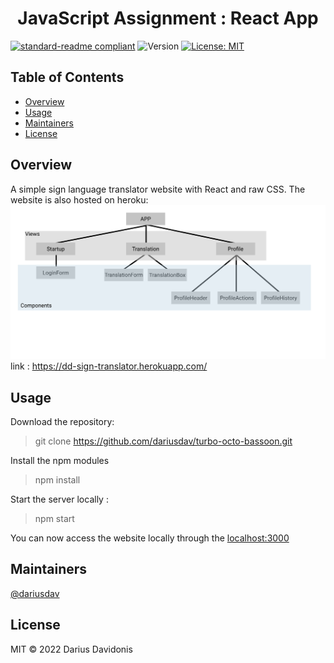 <h1 align="center">JavaScript Assignment : React App</h1>
<p align="center">
</p>

[![standard-readme compliant](https://img.shields.io/badge/standard--readme-OK-green.svg?style=flat-square)](https://github.com/RichardLitt/standard-readme)
  <img alt="Version" src="https://img.shields.io/badge/version-0.1-blue.svg?cacheSeconds=2592000" />
  <a href="#" target="_blank">
    <img alt="License: MIT" src="https://img.shields.io/badge/License-MIT-yellow.svg" />
  </a>


## Table of Contents
-  [Overview](#Overview)
-  [Usage](#Usage)
-  [Maintainers](#maintainers)
-  [License](#license)
## Overview
A simple sign language translator website with React and raw CSS. The website is also hosted on heroku:
<img src="React App.pdf">
link : https://dd-sign-translator.herokuapp.com/

## Usage

Download the repository:

> git clone https://github.com/dariusdav/turbo-octo-bassoon.git

Install the npm modules

> npm install

Start the server locally :

> npm start

You can now access the website locally through the [localhost:3000](localhost:3000)
## Maintainers

[@dariusdav](https://github.com/dariusdav)

## License

MIT © 2022  Darius Davidonis
